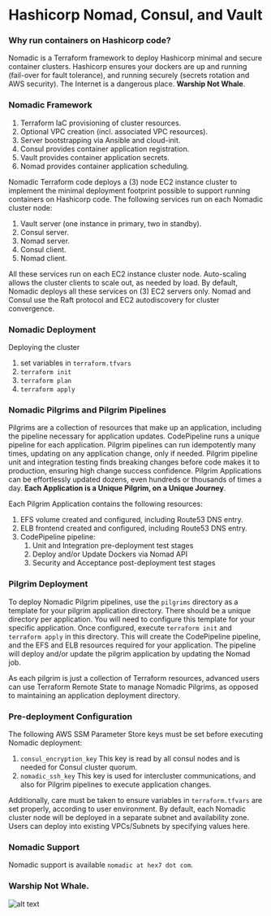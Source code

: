 # Hashicorp Nomad, Consul, and Vault

### Why run containers on Hashicorp code?  

Nomadic is a Terraform framework to deploy Hashicorp minimal and secure container clusters.  Hashicorp ensures your dockers are up and running (fail-over for fault tolerance), and running securely (secrets rotation and AWS security). The Internet is a dangerous place. **Warship Not Whale**.


### Nomadic Framework

1. Terraform IaC provisioning of cluster resources.
2. Optional VPC creation (incl. associated VPC resources).
3. Server bootstrapping via Ansible and cloud-init.
4. Consul provides container application registration.
5. Vault provides container application secrets.
6. Nomad provides container application scheduling.

Nomadic Terraform code deploys a (3) node EC2 instance cluster to implement the minimal deployment footprint possible to support running containers on Hashicorp code. The following services run on each Nomadic cluster node:

1. Vault server (one instance in primary, two in standby).
2. Consul server.
3. Nomad server.
4. Consul client.
5. Nomad client.

All these services run on each EC2 instance cluster node. Auto-scaling allows the cluster clients to scale out, as needed by load. By default, Nomadic deploys all these services on (3) EC2 servers only. Nomad and Consul use the Raft protocol and EC2 autodiscovery for cluster convergence.


### Nomadic Deployment

Deploying the cluster

1. set variables in `terraform.tfvars`
2. `terraform init`
3. `terraform plan`
4. `terraform apply`


### Nomadic Pilgrims and Pilgrim Pipelines

Pilgrims are a collection of resources that make up an application, including the pipeline necessary for application updates. CodePipeline runs a unique pipeline for each application. Pilgrim pipelines can run idempotently many times, updating on any application change, only if needed. Pilgrim pipeline unit and integration testing finds breaking changes before code makes it to production, ensuring high change success confidence. Pilgrim Applications can be effortlessly updated dozens, even hundreds or thousands of times a day. **Each Application is a Unique Pilgrim, on a Unique Journey**.

Each Pilgrim Application contains the following resources:

1. EFS volume created and configured, including Route53 DNS entry.
2. ELB frontend created and configured, including Route53 DNS entry.
3. CodePipeline pipeline:
   1. Unit and Integration pre-deployment test stages
   2. Deploy and/or Update Dockers via Nomad API
   3. Security and Acceptance post-deployment test stages


### Pilgrim Deployment

To deploy Nomadic Pilgrim pipelines, use the `pilgrims` directory as a template for your pilgrim application directory. There should be a unique directory per application. You will need to configure this template for your specific application. Once configured, execute `terraform init` and `terraform apply` in this directory. This will create the CodePipeline pipeline, and the EFS and ELB resources required for your application.  The pipeline will deploy and/or update the pilgrim application by updating the Nomad job.

As each pilgrim is just a collection of Terraform resources, advanced users can use Terraform Remote State to manage Nomadic Pilgrims, as opposed to maintaining an application deployment directory.


### Pre-deployment Configuration

The following AWS SSM Parameter Store keys must be set before executing Nomadic deployment:
1. `consul_encryption_key` This key is read by all consul nodes and is needed for Consul cluster quorum.
2. `nomadic_ssh_key` This key is used for intercluster communications, and also for Pilgrim pipelines to execute application changes.

Additionally, care must be taken to ensure variables in `terraform.tfvars` are set properly, according to user environment. By default, each Nomadic cluster node will be deployed in a separate subnet and availability zone.  Users can deploy into existing VPCs/Subnets by specifying values here.


### Nomadic Support

Nomadic support is available `nomadic at hex7 dot com`.

### Warship Not Whale.
![alt text](https://github.com/nand0p/nomadic/blob/terraform-001/app/nomadic.png?raw=true)
